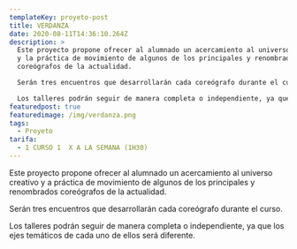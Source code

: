 ```yaml
---
templateKey: proyeto-post
title: VERDANZA
date: 2020-08-11T14:36:10.264Z
description: >
  Este proyecto propone ofrecer al alumnado un acercamiento al universo creativo
  y la práctica de movimiento de algunos de los principales y renombrados
  coreógrafos de la actualidad.

  Serán tres encuentros que desarrollarán cada coreógrafo durante el curso.

  Los talleres podrán seguir de manera completa o independiente, ya que los ejes temáticos de cada uno de ellos será diferente.
featuredpost: true
featuredimage: /img/verdanza.png
tags:
  - Proyeto
tarifa:
  - 1 CURSO 1  X A LA SEMANA (1H30)
---
```


Este proyecto propone ofrecer al alumnado un acercamiento al universo creativo y a práctica de movimiento de algunos de los principales y renombrados coreógrafos de la actualidad.

Serán tres encuentros que desarrollarán cada coreógrafo durante el curso.

Los talleres podrán seguir de manera completa o independiente, ya que los ejes temáticos de cada uno de ellos será diferente.
